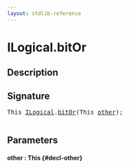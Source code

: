 ```yaml
---
layout: stdlib-reference
---
```


# ILogical\.bitOr

## Description





## Signature 

<pre>
<span class="code_keyword">This</span> <a href="/stdlib-reference/interfaces/ILogical/index" class="code_type">ILogical</a>.<a href="/stdlib-reference/interfaces/ILogical/bitOr">bitOr</a>(<span class="code_keyword">This</span> <a href="/stdlib-reference/interfaces/ILogical/bitOr#decl-other" class="code_param">other</a>);

</pre>

## Parameters

#### other  : This {#decl-other}

